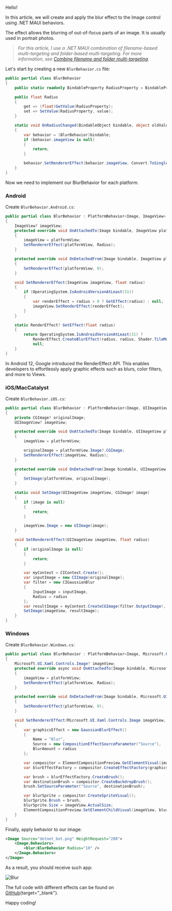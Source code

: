 Hello!

In this article, we will create and apply the blur effect to the Image control using .NET MAUI behaviors.

The effect allows the blurring of out-of-focus parts of an image. It is usually used in portrait photos.

> *For this article, I use a .NET MAUI combination of filename-based multi-targeting and folder-based multi-targeting. For more information, see [Combine filename and folder multi-targeting](https://docs.microsoft.com/en-us/dotnet/maui/platform-integration/configure-multi-targeting#combine-filename-and-folder-multi-targeting).*

Let's start by creating a new `BlurBehavior.cs` file:

```csharp
public partial class BlurBehavior
{
	public static readonly BindableProperty RadiusProperty = BindableProperty.Create(nameof(Radius), typeof(float), typeof(BlurBehavior), 5f, propertyChanged: OnRadiusChanged);

	public float Radius
	{
		get => (float)GetValue(RadiusProperty);
		set => SetValue(RadiusProperty, value);
	}

	static void OnRadiusChanged(BindableObject bindable, object oldValue, object newValue)
	{
		var behavior = (BlurBehavior)bindable;
		if (behavior.imageView is null)
		{
			return;
		}

		behavior.SetRendererEffect(behavior.imageView, Convert.ToSingle(newValue));
	}
}
```

Now we need to implement our BlurBehavior for each platform.

### Android

Create `BlurBehavior.Android.cs`:

```csharp
public partial class BlurBehavior : PlatformBehavior<Image, ImageView>
{
	ImageView? imageView;
	protected override void OnAttachedTo(Image bindable, ImageView platformView)
	{
		imageView = platformView;
		SetRendererEffect(platformView, Radius);
	}

	protected override void OnDetachedFrom(Image bindable, ImageView platformView)
	{
		SetRendererEffect(platformView, 0);
	}

	void SetRendererEffect(ImageView imageView, float radius)
	{
		if (OperatingSystem.IsAndroidVersionAtLeast(31))
		{
			var renderEffect = radius > 0 ? GetEffect(radius) : null;
			imageView.SetRenderEffect(renderEffect);
		}
	}

	static RenderEffect? GetEffect(float radius)
	{
		return OperatingSystem.IsAndroidVersionAtLeast(31) ?
			RenderEffect.CreateBlurEffect(radius, radius, Shader.TileMode.Decal!) :
			null;
	}
}
```

In Android 12, Google introduced the RenderEffect API. This enables developers to effortlessly apply graphic effects such as blurs, color filters, and more to Views.

### iOS/MacCatalyst

Create `BlurBehavior.iOS.cs`:

```csharp
public partial class BlurBehavior : PlatformBehavior<Image, UIImageView>
{
	private CGImage? originalImage;
	UIImageView? imageView;

	protected override void OnAttachedTo(Image bindable, UIImageView platformView)
	{
		imageView = platformView;

		originalImage = platformView.Image?.CGImage;
		SetRendererEffect(imageView, Radius);
	}

	protected override void OnDetachedFrom(Image bindable, UIImageView platformView)
	{
		SetImage(platformView, originalImage);
	}

	static void SetImage(UIImageView imageView, CGImage? image)
	{
		if (image is null)
		{
			return;
		}

		imageView.Image = new UIImage(image);
	}

	void SetRendererEffect(UIImageView imageView, float radius)
	{
		if (originalImage is null)
		{
			return;
		}

		var myContext = CIContext.Create();
		var inputImage = new CIImage(originalImage);
		var filter = new CIGaussianBlur
		{
			InputImage = inputImage,
			Radius = radius
		};
		var resultImage = myContext.CreateCGImage(filter.OutputImage!, inputImage.Extent);
		SetImage(imageView, resultImage);
	}
}
```

### Windows

Create `BlurBehavior.Windows.cs`:

```csharp
public partial class BlurBehavior : PlatformBehavior<Image, Microsoft.UI.Xaml.Controls.Image>
{
	Microsoft.UI.Xaml.Controls.Image? imageView;
	protected override async void OnAttachedTo(Image bindable, Microsoft.UI.Xaml.Controls.Image platformView)
	{
		imageView = platformView;
		SetRendererEffect(platformView, Radius);
	}

	protected override void OnDetachedFrom(Image bindable, Microsoft.UI.Xaml.Controls.Image platformView)
	{
		SetRendererEffect(platformView, 0);
	}

	void SetRendererEffect(Microsoft.UI.Xaml.Controls.Image imageView, float radius)
	{
		var graphicsEffect = new GaussianBlurEffect()
		{
			Name = "Blur",
			Source = new CompositionEffectSourceParameter("Source"),
			BlurAmount = radius
		};

		var compositor = ElementCompositionPreview.GetElementVisual(imageView).Compositor;
		var blurEffectFactory = compositor.CreateEffectFactory(graphicsEffect);

		var brush = blurEffectFactory.CreateBrush();
		var destinationBrush = compositor.CreateBackdropBrush();
		brush.SetSourceParameter("Source", destinationBrush);

		var blurSprite = compositor.CreateSpriteVisual();
		blurSprite.Brush = brush;
		blurSprite.Size = imageView.ActualSize;
		ElementCompositionPreview.SetElementChildVisual(imageView, blurSprite);
	}
}
```

Finally, apply behavior to our image:

```xml
<Image Source="dotnet_bot.png" HeightRequest="200">
	<Image.Behaviors>
		<blur:BlurBehavior Radius="10" />
	</Image.Behaviors>
</Image>
```

As a result, you should receive such app:

![Blur](https://ik.imagekit.io/VladislavAntonyuk/vladislavantonyuk/articles/22/blur-effect.png)

The full code with different effects can be found on [GitHub](https://github.com/VladislavAntonyuk/MauiSamples/tree/main/MauiImageEffects){target="_blank"}.

Happy coding!